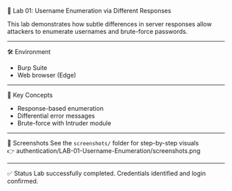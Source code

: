 🔎 Lab 01: Username Enumeration via Different Responses

This lab demonstrates how subtle differences in server responses allow attackers to enumerate usernames and brute-force passwords.

---

 🛠️ Environment
- Burp Suite
- Web browser (Edge)

---

🎯 Key Concepts
- Response-based enumeration
- Differential error messages
- Brute-force with Intruder module

---

 📸 Screenshots
See the `screenshots/` folder for step-by-step visuals  
👉 authentication/LAB-01-Username-Enumeration/screenshots.png

---

 ✅ Status
Lab successfully completed. Credentials identified and login confirmed.

